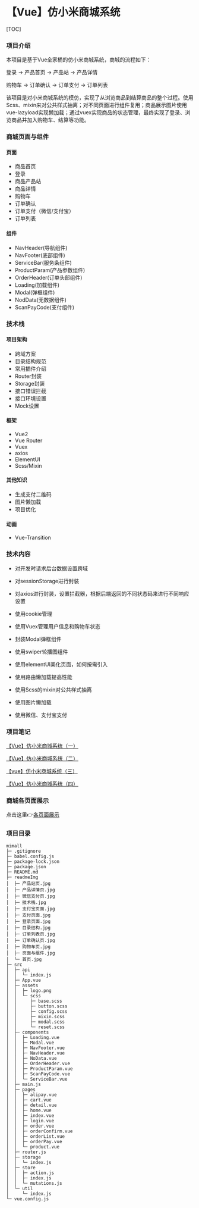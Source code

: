 # 【Vue】仿小米商城系统

[TOC]







### 项目介绍

本项目是基于Vue全家桶的仿小米商城系统，商城的流程如下：

登录 -> 产品首页 -> 产品站 -> 产品详情

购物车 -> 订单确认 -> 订单支付 -> 订单列表

 该项目是对小米商城系统的模仿，实现了从浏览商品到结算商品的整个过程。使用Scss、mixin来对公共样式抽离；对不同页面进行组件复用；商品展示图片使用vue-lazyload实现懒加载；通过vuex实现商品的状态管理，最终实现了登录、浏览商品并加入购物车、结算等功能。



### 商城页面与组件

#### 页面

- 商品首页
- 登录
- 商品产品站
- 商品详情
- 购物车
- 订单确认
- 订单支付（微信/支付宝）
- 订单列表



#### 组件

- NavHeader(导航组件)
- NavFooter(底部组件)
- ServiceBar(服务条组件)
- ProductParam(产品参数组件)
- OrderHeader(订单头部组件)
- Loading(加载组件)
- Modal(弹框组件)
- NodData(无数据组件)
- ScanPayCode(支付组件)



### 技术栈

#### 项目架构

- 跨域方案
- 目录结构规范
- 常用插件介绍
- Router封装
- Storage封装
- 接口错误拦截
- 接口环境设置
- Mock设置



#### 框架

- Vue2
- Vue Router
- Vuex
- axios
- ElementUI
- Scss/Mixin



#### 其他知识

- 生成支付二维码
- 图片懒加载
- 项目优化



#### 动画

- Vue-Transition






### 技术内容

- 对开发时请求后台数据设置跨域

- 对sessionStorage进行封装
- 对axios进行封装，设置拦截器，根据后端返回的不同状态码来进行不同响应设置
- 使用cookie管理
- 使用Vuex管理用户信息和购物车状态
- 封装Modal弹框组件
- 使用swiper轮播图组件
- 使用elementUI美化页面，如何按需引入
- 使用路由懒加载提高性能
- 使用Scss的mixin对公共样式抽离
- 使用图片懒加载
- 使用微信、支付宝支付



### 项目笔记

[【Vue】仿小米商城系统（一）](https://blog.csdn.net/weixin_52834435/article/details/124681288?spm=1001.2014.3001.5501)

[【Vue】仿小米商城系统（二）](https://blog.csdn.net/weixin_52834435/article/details/124681466?spm=1001.2014.3001.5501)

[【vue】仿小米商城系统（三）](https://blog.csdn.net/weixin_52834435/article/details/124681506?spm=1001.2014.3001.5501)

[【Vue】仿小米商城系统（四）](https://blog.csdn.net/weixin_52834435/article/details/124681637?spm=1001.2014.3001.5501)



### 商城各页面展示

点击这里👉[各页面展示](https://gitee.com/mengqiuleo/mimall/tree/master/readmeImg)



### 项目目录

```
mimall
├─ .gitignore
├─ babel.config.js
├─ package-lock.json
├─ package.json
├─ README.md
├─ readmeImg
│  ├─ 产品站页.jpg
│  ├─ 产品详情页.jpg
│  ├─ 微信支付页.jpg
│  ├─ 技术栈.jpg
│  ├─ 支付宝页面.jpg
│  ├─ 支付页面.jpg
│  ├─ 登录页面.jpg
│  ├─ 目录结构.jpg
│  ├─ 订单列表页.jpg
│  ├─ 订单确认页.jpg
│  ├─ 购物车页.jpg
│  ├─ 页面与组件.jpg
│  └─ 首页.jpg
├─ src
│  ├─ api
│  │  └─ index.js
│  ├─ App.vue
│  ├─ assets
│  │  ├─ logo.png
│  │  └─ scss
│  │     ├─ base.scss
│  │     ├─ button.scss
│  │     ├─ config.scss
│  │     ├─ mixin.scss
│  │     ├─ modal.scss
│  │     └─ reset.scss
│  ├─ components
│  │  ├─ Loading.vue
│  │  ├─ Modal.vue
│  │  ├─ NavFooter.vue
│  │  ├─ NavHeader.vue
│  │  ├─ NoData.vue
│  │  ├─ OrderHeader.vue
│  │  ├─ ProductParam.vue
│  │  ├─ ScanPayCode.vue
│  │  └─ ServiceBar.vue
│  ├─ main.js
│  ├─ pages
│  │  ├─ alipay.vue
│  │  ├─ cart.vue
│  │  ├─ detail.vue
│  │  ├─ home.vue
│  │  ├─ index.vue
│  │  ├─ login.vue
│  │  ├─ order.vue
│  │  ├─ orderConfirm.vue
│  │  ├─ orderList.vue
│  │  ├─ orderPay.vue
│  │  └─ product.vue
│  ├─ router.js
│  ├─ storage
│  │  └─ index.js
│  ├─ store
│  │  ├─ action.js
│  │  ├─ index.js
│  │  └─ mutations.js
│  └─ util
│     └─ index.js
└─ vue.config.js

```
